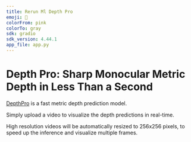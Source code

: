 ```yaml
---
title: Rerun Ml Depth Pro
emoji: 🏃
colorFrom: pink
colorTo: gray
sdk: gradio
sdk_version: 4.44.1
app_file: app.py
---
```


# Depth Pro: Sharp Monocular Metric Depth in Less Than a Second

[DepthPro](https://huggingface.co/apple/DepthPro) is a fast metric depth prediction model.

Simply upload a video to visualize the depth predictions in real-time.

High resolution videos will be automatically resized to 256x256 pixels, to speed up the inference and visualize multiple frames.
